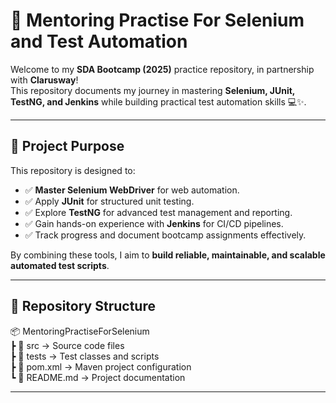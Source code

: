 # 🚀 Mentoring Practise For Selenium and Test Automation

Welcome to my **SDA Bootcamp (2025)** practice repository, in partnership with **Clarusway**!  
This repository documents my journey in mastering **Selenium, JUnit, TestNG, and Jenkins** while building practical test automation skills 💻✨.

---

## 🎯 Project Purpose  

This repository is designed to:  
- ✅ **Master Selenium WebDriver** for web automation.  
- ✅ Apply **JUnit** for structured unit testing.  
- ✅ Explore **TestNG** for advanced test management and reporting.  
- ✅ Gain hands-on experience with **Jenkins** for CI/CD pipelines.  
- ✅ Track progress and document bootcamp assignments effectively.

By combining these tools, I aim to **build reliable, maintainable, and scalable automated test scripts**.

---

## 📂 Repository Structure  

📦 MentoringPractiseForSelenium  
 ┣ 📂 src        → Source code files  
 ┣ 📂 tests      → Test classes and scripts  
 ┣ 📜 pom.xml    → Maven project configuration  
 ┗ 📜 README.md  → Project documentation  

---



